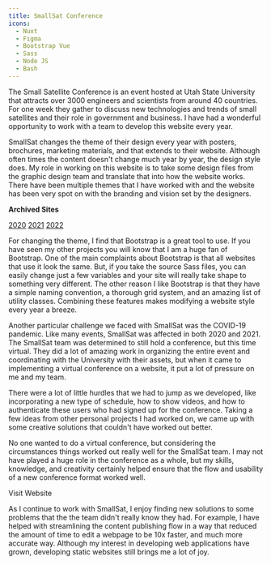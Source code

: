 ```yaml
---
title: SmallSat Conference
icons: 
  - Nuxt
  - Figma
  - Bootstrap Vue
  - Sass
  - Node JS
  - Bash
---
```


The Small Satellite Conference is an event hosted at Utah State University that attracts over 3000 engineers and scientists from around 40 countries. For one week they gather to discuss new technologies and trends of small satellites and their role in government and business. I have had a wonderful opportunity to work with a team to develop this website every year. 

SmallSat changes the theme of their design every year with posters, brochures, marketing materials, and that extends to their website. Although often times the content doesn't change much year by year, the design style does. My role in working on this website is to take some design files from the graphic design team and translate that into how the website works. There have been multiple themes that I have worked with and the website has been very spot on with the branding and vision set by the designers.


<div class="text-center bg-light p-4 mb-3 mx-5 rounded">

<content-img src="/img/projects/smallsat/smallsat-posters.png" alt="SmallSat Posters"></content-img>

**Archived Sites**

<a href="https://web.archive.org/web/20200722050834/https://smallsat.org/" target="_blank" class="btn btn-secondary">2020</a>
<a href="https://web.archive.org/web/20210616142210/https://smallsat.org/" target="_blank" class="btn btn-secondary">2021</a>
<a href="https://web.archive.org/web/20220602214552/https://smallsat.org/" target="_blank" class="btn btn-secondary">2022</a>
  
</div>

For changing the theme, I find that Bootstrap is a great tool to use. If you have seen my other projects you will know that I am a huge fan of Bootstrap. One of the main complaints about Bootstrap is that all websites that use it look the same. But, if you take the source Sass files, you can easily change just a few variables and your site will really take shape to something very different. The other reason I like Bootstrap is that they have a simple naming convention, a thorough grid system, and an amazing list of utility classes. Combining these features makes modifying a website style every year a breeze. 

Another particular challenge we faced with SmallSat was the COVID-19 pandemic. Like many events, SmallSat was affected in both 2020 and 2021. The SmallSat team was determined to still hold a conference, but this time virtual. They did a lot of amazing work in organizing the entire event and coordinating with the University with their assets, but when it came to implementing a virtual conference on a website, it put a lot of pressure on me and my team.

There were a lot of little hurdles that we had to jump as we developed, like incorporating a new type of schedule, how to show videos, and how to authenticate these users who had signed up for the conference. Taking a few ideas from other personal projects I had worked on, we came up with some creative solutions that couldn't have worked out better. 

No one wanted to do a virtual conference, but considering the circumstances things worked out really well for the SmallSat team. I may not have played a huge role in the conference as a whole, but my skills, knowledge, and creativity certainly helped ensure that the flow and usability of a new conference format worked well.

<content-img src="/img/projects/smallsat/smallsat-screenshot.png" alt="SmallSat Posters"></content-img>

<content-btn href="https://smallsat.org">Visit Website</content-btn>

As I continue to work with SmallSat, I enjoy finding new solutions to some problems that the the team didn't really know they had. For example, I have helped with streamlining the content publishing flow in a way that reduced the amount of time to edit a webpage to be 10x faster, and much more accurate way. Although my interest in developing web applications have grown, developing static websites still brings me a lot of joy. 